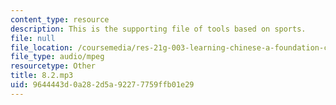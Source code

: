 ```yaml
---
content_type: resource
description: This is the supporting file of tools based on sports.
file: null
file_location: /coursemedia/res-21g-003-learning-chinese-a-foundation-course-in-mandarin-spring-2011/9644443d0a282d5a92277759ffb01e29_8.2.mp3
file_type: audio/mpeg
resourcetype: Other
title: 8.2.mp3
uid: 9644443d-0a28-2d5a-9227-7759ffb01e29
---
```

